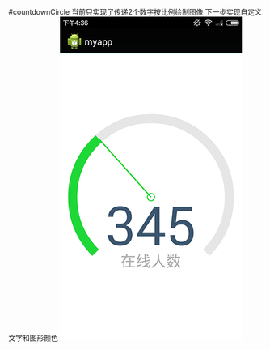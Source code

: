 #countdownCircle
当前只实现了传递2个数字按比例绘制图像
下一步实现自定义文字和图形颜色
![image](https://github.com/ilulu/drawDail/blob/master/Screenshot.png)